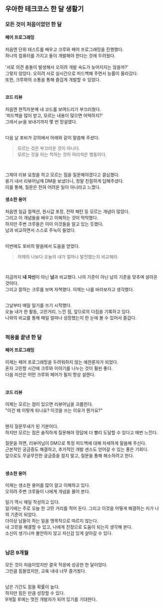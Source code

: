 ## 우아한 테크코스 한 달 생활기

### 모든 것이 처음이었던 한 달
#### 페어 프로그래밍
처음엔 단위 테스트를 배우고 크루와 페어 프로그래밍을 진행했다.</br>
하나의 컴퓨터를 가지고 둘이 개발해야 한다는 것에 두려웠다.</br></br>
'서로 의견 충돌이 발생해서 오히려 개발 속도가 늦어지지는 않을까?'</br>
그렇지 않았다. 오히려 서로 실시간으로 피드백해 주면서 능률이 올라갔다.</br>
또한, 크루와의 소통을 통해 즐겁게 개발할 수 있었다.</br></br>
 
#### 코드 리뷰
처음엔 현직자분께 내 코드를 보여드리기 부끄러웠다.</br>
'피드백을 많이 받고, 모르는 내용이 많으면 어떡하지?'</br>
그래서 pr을 보내기까지 몇 번 망설였다.</br></br>

다음 날 포비가 강의에서 아래와 같이 말씀해 주셨다.</br>
> 모르는 것은 부끄러운 것이 아니다.</br>
> 모르는 것을 아는 척하는 것이 어리석은 행동이다.</br>
</br>

그제야 리뷰 요청을 하고 모르는 점을 질문해야겠다고 결심했다.</br>
용기 내서 리뷰어님께 DM을 보냈더니, 정말 친절하게 답해주셨다.</br>
이를 통해, 질문은 전혀 어려운 일이 아니라고 느꼈다.</br>

#### 생소한 용어
처음엔 일급 컬렉션, 원시값 포장, 전략 패턴 등 모르는 개념이 많았다.</br>
그리고 이 개념들을 배우고 이해하는 것이 막막했다.</br>
하지만 주변 크루들은 이미 이것들을 알고 있는 듯했다.</br>
남과 비교하면서 스스로 주눅이 들었다.</br></br>

이번에도 포비의 말씀에서 도움을 얻었다.</br>
> 어제의 나보다 오늘의 내가 얼마나 발전했는지 비교해라.</br>
</br>

지금까지 **내 자신**이 아닌 **남**과 비교했다. 나의 기준이 아닌 남의 기준을 맞추며 살아온 것이다.</br>
그리고 잘하는 크루를 보며 자책했다. 이제는 나를 바라보자고 생각했다.</br></br>

그날부터 매일 일기를 쓰기 시작했다.</br>
오늘 내가 한 활동, 고민거리, 느낀 점, 앞으로의 다짐을 기록하고 있다.</br>
나와의 비교를 통해 매일 얼마나 성장했는지 한 눈에 볼 수 있어서 즐겁다.</br></br>

### 적응을 끝낸 한 달
#### 페어 프로그래밍
이제는 페어 프로그래밍을 두려워하지 않는 예찬론자가 되었다.</br>
혼자 고민할 시간에 크루와 이야기를 나누는 것이 훨씬 좋다.</br>
다음 미션은 어떤 크루와 페어가 될지 항상 설렌다.</br></br>

#### 코드 리뷰
이제는 모르는 점이 있으면 리뷰어님을 괴롭힌다.</br>
"이건 왜 이렇게 되나요? 이것을 쓰는 이유가 뭔가요?"</br></br>

왠지 질문무새가 된 기분이다.</br>
하지만 모르는 점은 솔직하게 질문해야 정답에 더 빨리 도달할 수 있다고 매번 느낀다.</br>

질문을 하면, 리뷰어님이 DM으로 특정 피드백에 대해 자세하게 말씀해 주신다.</br>
근본적인 궁금증도 해결하고, 추가적인 개발 센스도 얻어갈 수 있는 좋은 기회다.</br>
앞으로도 무궁무진한 궁금증을 참지 말고, 질문을 통해 해소하려고 한다.</br></br>

#### 생소한 용어
이제는 생소한 용어를 많이 알고 이해하고 있다.</br>
오히려 주변 크루들이 나에게 개념을 물어 본다.</br>

일기 역시 매일 작성하고 있다.</br>
일기에는 주로 오늘 한 고민 거리를 적어 둔다. 그리고 이것을 어떻게 해결하는 지가 나의 기준이 되었다.</br>
더이상 남들이 하는 일을 맹목적으로 따르지 않는다.</br>
내 고민을 해결할 수 있고, 나에게 진정으로 도움이 되는지 생각해 본다.</br>
소신이 생기니까 불안하지 않고 자신감 있게 살아갈 수 있다.</br></br>

### 남은 9개월
모든 것이 처음이었지만 결국 적응에 성공한 한 달이었다.</br>
그만큼 힘들었지만, 교육 내내 너무 즐거웠다.</br></br>

남은 기간도 힘들 확률이 높다.</br>
하지만 힘든 만큼 성장할 수 있다.</br>
9개월 후에는 멋진 개발자가 되어 있기를 기대한다.

